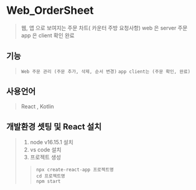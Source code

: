 # Web_OrderSheet
>  웹, 앱 으로 보여지는 주문 차트( 카운터 주방 요청사항) 
> web 은 server 주문
> app 은 client 확인 완료

## 기능
> ```Web 주문 관리 (주문 추가, 삭제, 순서 변경)```
> ```app client는 (주문 확인, 완료)```

## 사용언어
> React , Kotlin

## 개발환경 셋팅 및 React 설치 
> 1. node v16.15.1 설치  
> 2. vs code 설치  
> 3. 프로젝트 생성
>> ``` npx create-react-app 프로젝트명 ```  
>> ``` cd 프로젝트명 ```  
>> ``` npm start ```
